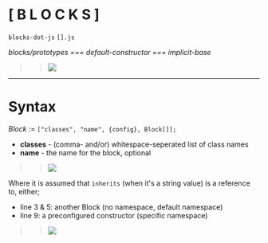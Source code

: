 # [ B L O C K S ] 

`blocks-dot-js` `[].js`

*blocks/prototypes === default-constructor === implicit-base*

>> ![](https://i.snag.gy/Bb0fhd.jpg?2x)
	
---

# Syntax
	
*Block* := `["classes", "name", {config}, Block[]];`

* **classes** - (comma- and/or) whitespace-seperated list of class names
* **name** - the name for the block, optional

>> ![](https://i.snag.gy/mdpjMv.jpg)

Where it is assumed that `inherits` (when it's a string value) is a reference to, either;

* line 3 & 5: another Block (no namespace, default namespace)
* line 9: a preconfigured constructor (specific namespace)

>> ![](https://i.snag.gy/1Iec27.jpg)